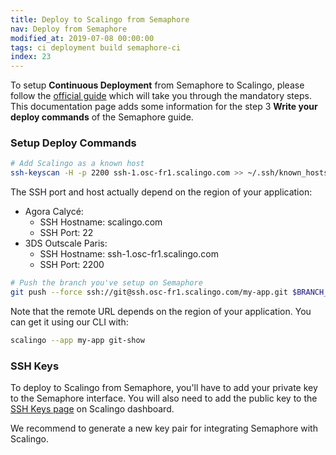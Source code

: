 ```yaml
---
title: Deploy to Scalingo from Semaphore
nav: Deploy from Semaphore
modified_at: 2019-07-08 00:00:00
tags: ci deployment build semaphore-ci
index: 23
---
```


To setup **Continuous Deployment** from Semaphore to Scalingo, please follow
the [official
guide](https://semaphoreci.com/docs/deploying-with-git-deploy.html) which will
take you through the mandatory steps. This documentation page adds some information for the step 3 **Write your deploy commands** of the Semaphore guide.

### Setup Deploy Commands

```bash
# Add Scalingo as a known host
ssh-keyscan -H -p 2200 ssh-1.osc-fr1.scalingo.com >> ~/.ssh/known_hosts
```

The SSH port and host actually depend on the region of your application:

- Agora Calycé:
  - SSH Hostname: scalingo.com
  - SSH Port: 22
- 3DS Outscale Paris:
  - SSH Hostname: ssh-1.osc-fr1.scalingo.com
  - SSH Port: 2200

```bash
# Push the branch you've setup on Semaphore
git push --force ssh://git@ssh.osc-fr1.scalingo.com/my-app.git $BRANCH_NAME:master
```

Note that the remote URL depends on the region of your application. You can get
it using our CLI with:

```bash
scalingo --app my-app git-show
```

### SSH Keys

To deploy to Scalingo from Semaphore, you'll have to add your private key to the Semaphore interface. You will also need to add the public key to the [SSH Keys page](https://my.scalingo.com/keys) on Scalingo dashboard.

We recommend to generate a new key pair for integrating Semaphore with Scalingo.
